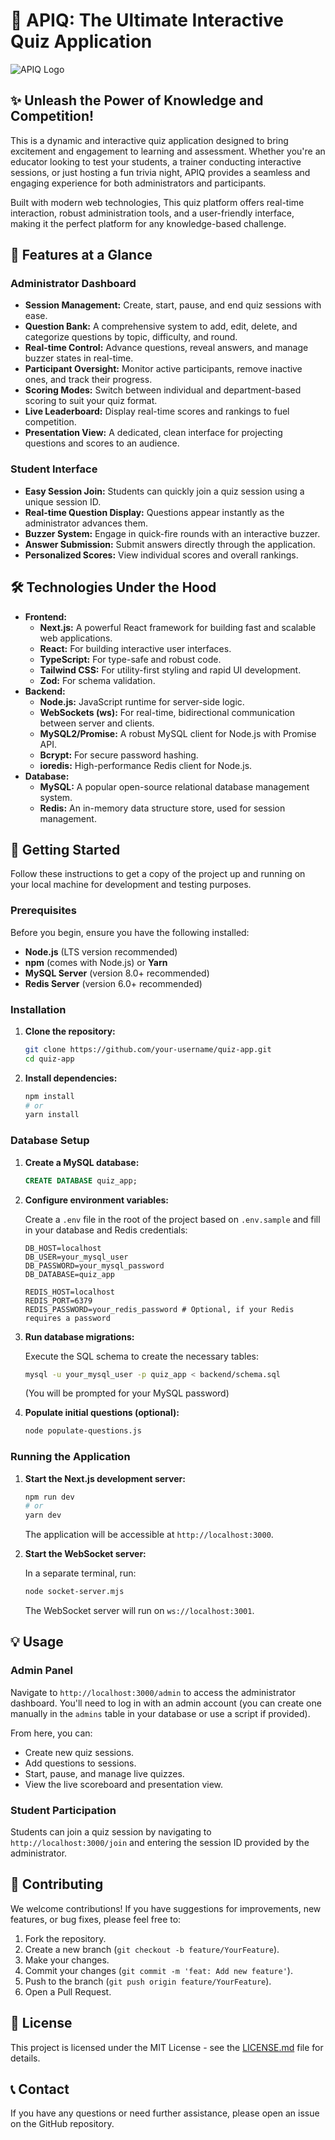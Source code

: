 # 🧠 APIQ: The Ultimate Interactive Quiz Application

![APIQ Logo](public/logo.svg)

## ✨ Unleash the Power of Knowledge and Competition!

This is a dynamic and interactive quiz application designed to bring excitement and engagement to learning and assessment. Whether you're an educator looking to test your students, a trainer conducting interactive sessions, or just hosting a fun trivia night, APIQ provides a seamless and engaging experience for both administrators and participants.

Built with modern web technologies, This quiz platform offers real-time interaction, robust administration tools, and a user-friendly interface, making it the perfect platform for any knowledge-based challenge.

## 🚀 Features at a Glance

### Administrator Dashboard

*   **Session Management:** Create, start, pause, and end quiz sessions with ease.
*   **Question Bank:** A comprehensive system to add, edit, delete, and categorize questions by topic, difficulty, and round.
*   **Real-time Control:** Advance questions, reveal answers, and manage buzzer states in real-time.
*   **Participant Oversight:** Monitor active participants, remove inactive ones, and track their progress.
*   **Scoring Modes:** Switch between individual and department-based scoring to suit your quiz format.
*   **Live Leaderboard:** Display real-time scores and rankings to fuel competition.
*   **Presentation View:** A dedicated, clean interface for projecting questions and scores to an audience.

### Student Interface

*   **Easy Session Join:** Students can quickly join a quiz session using a unique session ID.
*   **Real-time Question Display:** Questions appear instantly as the administrator advances them.
*   **Buzzer System:** Engage in quick-fire rounds with an interactive buzzer.
*   **Answer Submission:** Submit answers directly through the application.
*   **Personalized Scores:** View individual scores and overall rankings.

## 🛠️ Technologies Under the Hood

*   **Frontend:**
    *   **Next.js:** A powerful React framework for building fast and scalable web applications.
    *   **React:** For building interactive user interfaces.
    *   **TypeScript:** For type-safe and robust code.
    *   **Tailwind CSS:** For utility-first styling and rapid UI development.
    *   **Zod:** For schema validation.
*   **Backend:**
    *   **Node.js:** JavaScript runtime for server-side logic.
    *   **WebSockets (ws):** For real-time, bidirectional communication between server and clients.
    *   **MySQL2/Promise:** A robust MySQL client for Node.js with Promise API.
    *   **Bcrypt:** For secure password hashing.
    *   **ioredis:** High-performance Redis client for Node.js.
*   **Database:**
    *   **MySQL:** A popular open-source relational database management system.
    *   **Redis:** An in-memory data structure store, used for session management.

## 🏁 Getting Started

Follow these instructions to get a copy of the project up and running on your local machine for development and testing purposes.

### Prerequisites

Before you begin, ensure you have the following installed:

*   **Node.js** (LTS version recommended)
*   **npm** (comes with Node.js) or **Yarn**
*   **MySQL Server** (version 8.0+ recommended)
*   **Redis Server** (version 6.0+ recommended)

### Installation

1.  **Clone the repository:**

    ```bash
    git clone https://github.com/your-username/quiz-app.git
    cd quiz-app
    ```

2.  **Install dependencies:**

    ```bash
    npm install
    # or
    yarn install
    ```

### Database Setup

1.  **Create a MySQL database:**

    ```sql
    CREATE DATABASE quiz_app;
    ```

2.  **Configure environment variables:**

    Create a `.env` file in the root of the project based on `.env.sample` and fill in your database and Redis credentials:

    ```env
    DB_HOST=localhost
    DB_USER=your_mysql_user
    DB_PASSWORD=your_mysql_password
    DB_DATABASE=quiz_app

    REDIS_HOST=localhost
    REDIS_PORT=6379
    REDIS_PASSWORD=your_redis_password # Optional, if your Redis requires a password
    ```

3.  **Run database migrations:**

    Execute the SQL schema to create the necessary tables:

    ```bash
    mysql -u your_mysql_user -p quiz_app < backend/schema.sql
    ```
    (You will be prompted for your MySQL password)

4.  **Populate initial questions (optional):**

    ```bash
    node populate-questions.js
    ```

### Running the Application

1.  **Start the Next.js development server:**

    ```bash
    npm run dev
    # or
    yarn dev
    ```

    The application will be accessible at `http://localhost:3000`.

2.  **Start the WebSocket server:**

    In a separate terminal, run:

    ```bash
    node socket-server.mjs
    ```

    The WebSocket server will run on `ws://localhost:3001`.

## 💡 Usage

### Admin Panel

Navigate to `http://localhost:3000/admin` to access the administrator dashboard. You'll need to log in with an admin account (you can create one manually in the `admins` table in your database or use a script if provided).

From here, you can:

*   Create new quiz sessions.
*   Add questions to sessions.
*   Start, pause, and manage live quizzes.
*   View the live scoreboard and presentation view.

### Student Participation

Students can join a quiz session by navigating to `http://localhost:3000/join` and entering the session ID provided by the administrator.

## 🤝 Contributing

We welcome contributions! If you have suggestions for improvements, new features, or bug fixes, please feel free to:

1.  Fork the repository.
2.  Create a new branch (`git checkout -b feature/YourFeature`).
3.  Make your changes.
4.  Commit your changes (`git commit -m 'feat: Add new feature'`).
5.  Push to the branch (`git push origin feature/YourFeature`).
6.  Open a Pull Request.

## 📄 License

This project is licensed under the MIT License - see the [LICENSE.md](LICENSE.md) file for details.

## 📞 Contact

If you have any questions or need further assistance, please open an issue on the GitHub repository.
